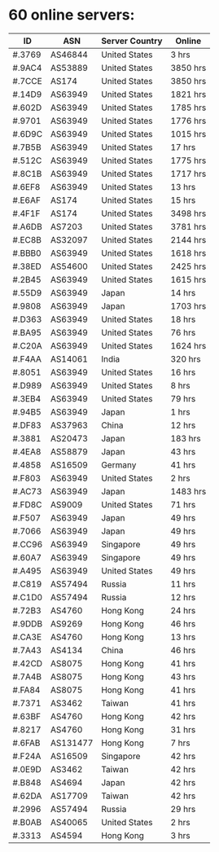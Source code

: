 # 60 online servers:

| ID | ASN | Server Country | Online |
| ------ | ------ | ------ | ------ |
| #.3769 | AS46844 | United States | 3 hrs |
| #.9AC4 | AS53889 | United States | 3850 hrs |
| #.7CCE | AS174 | United States | 3850 hrs |
| #.14D9 | AS63949 | United States | 1821 hrs |
| #.602D | AS63949 | United States | 1785 hrs |
| #.9701 | AS63949 | United States | 1776 hrs |
| #.6D9C | AS63949 | United States | 1015 hrs |
| #.7B5B | AS63949 | United States | 17 hrs |
| #.512C | AS63949 | United States | 1775 hrs |
| #.8C1B | AS63949 | United States | 1717 hrs |
| #.6EF8 | AS63949 | United States | 13 hrs |
| #.E6AF | AS174 | United States | 15 hrs |
| #.4F1F | AS174 | United States | 3498 hrs |
| #.A6DB | AS7203 | United States | 3781 hrs |
| #.EC8B | AS32097 | United States | 2144 hrs |
| #.BBB0 | AS63949 | United States | 1618 hrs |
| #.38ED | AS54600 | United States | 2425 hrs |
| #.2B45 | AS63949 | United States | 1615 hrs |
| #.55D9 | AS63949 | Japan | 14 hrs |
| #.9808 | AS63949 | Japan | 1703 hrs |
| #.D363 | AS63949 | United States | 18 hrs |
| #.BA95 | AS63949 | United States | 76 hrs |
| #.C20A | AS63949 | United States | 1624 hrs |
| #.F4AA | AS14061 | India | 320 hrs |
| #.8051 | AS63949 | United States | 16 hrs |
| #.D989 | AS63949 | United States | 8 hrs |
| #.3EB4 | AS63949 | United States | 79 hrs |
| #.94B5 | AS63949 | Japan | 1 hrs |
| #.DF83 | AS37963 | China | 12 hrs |
| #.3881 | AS20473 | Japan | 183 hrs |
| #.4EA8 | AS58879 | Japan | 43 hrs |
| #.4858 | AS16509 | Germany | 41 hrs |
| #.F803 | AS63949 | United States | 2 hrs |
| #.AC73 | AS63949 | Japan | 1483 hrs |
| #.FD8C | AS9009 | United States | 71 hrs |
| #.F507 | AS63949 | Japan | 49 hrs |
| #.7066 | AS63949 | Japan | 49 hrs |
| #.CC96 | AS63949 | Singapore | 49 hrs |
| #.60A7 | AS63949 | Singapore | 49 hrs |
| #.A495 | AS63949 | United States | 49 hrs |
| #.C819 | AS57494 | Russia | 11 hrs |
| #.C1D0 | AS57494 | Russia | 12 hrs |
| #.72B3 | AS4760 | Hong Kong | 24 hrs |
| #.9DDB | AS9269 | Hong Kong | 46 hrs |
| #.CA3E | AS4760 | Hong Kong | 13 hrs |
| #.7A43 | AS4134 | China | 46 hrs |
| #.42CD | AS8075 | Hong Kong | 41 hrs |
| #.7A4B | AS8075 | Hong Kong | 43 hrs |
| #.FA84 | AS8075 | Hong Kong | 41 hrs |
| #.7371 | AS3462 | Taiwan | 41 hrs |
| #.63BF | AS4760 | Hong Kong | 42 hrs |
| #.8217 | AS4760 | Hong Kong | 31 hrs |
| #.6FAB | AS131477 | Hong Kong | 7 hrs |
| #.F24A | AS16509 | Singapore | 42 hrs |
| #.0E9D | AS3462 | Taiwan | 42 hrs |
| #.B848 | AS4694 | Japan | 42 hrs |
| #.62DA | AS17709 | Taiwan | 42 hrs |
| #.2996 | AS57494 | Russia | 29 hrs |
| #.B0AB | AS40065 | United States | 2 hrs |
| #.3313 | AS4594 | Hong Kong | 3 hrs |

